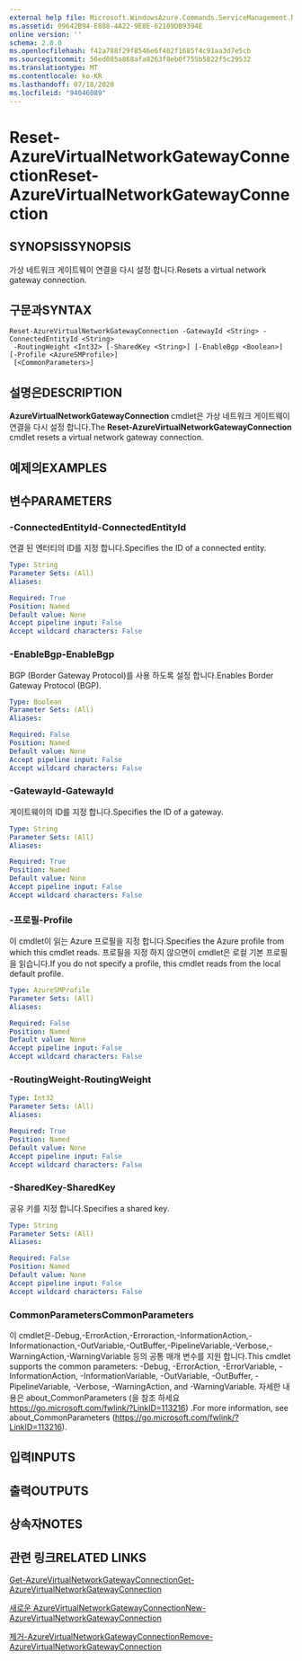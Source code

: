 ```yaml
---
external help file: Microsoft.WindowsAzure.Commands.ServiceManagement.Network.dll-Help.xml
ms.assetid: 09642B94-E888-4A22-9E8E-62109DB9394E
online version: ''
schema: 2.0.0
ms.openlocfilehash: f42a788f29f8546e6f402f1685f4c91aa3d7e5cb
ms.sourcegitcommit: 56ed085a868afa8263f8eb0f755b5822f5c29532
ms.translationtype: MT
ms.contentlocale: ko-KR
ms.lasthandoff: 07/18/2020
ms.locfileid: "94046089"
---
```

# <span data-ttu-id="ec7c9-101">Reset-AzureVirtualNetworkGatewayConnection</span><span class="sxs-lookup"><span data-stu-id="ec7c9-101">Reset-AzureVirtualNetworkGatewayConnection</span></span>

## <span data-ttu-id="ec7c9-102">SYNOPSIS</span><span class="sxs-lookup"><span data-stu-id="ec7c9-102">SYNOPSIS</span></span>
<span data-ttu-id="ec7c9-103">가상 네트워크 게이트웨이 연결을 다시 설정 합니다.</span><span class="sxs-lookup"><span data-stu-id="ec7c9-103">Resets a virtual network gateway connection.</span></span>

## <span data-ttu-id="ec7c9-104">구문과</span><span class="sxs-lookup"><span data-stu-id="ec7c9-104">SYNTAX</span></span>

```
Reset-AzureVirtualNetworkGatewayConnection -GatewayId <String> -ConnectedEntityId <String>
 -RoutingWeight <Int32> [-SharedKey <String>] [-EnableBgp <Boolean>] [-Profile <AzureSMProfile>]
 [<CommonParameters>]
```

## <span data-ttu-id="ec7c9-105">설명은</span><span class="sxs-lookup"><span data-stu-id="ec7c9-105">DESCRIPTION</span></span>
<span data-ttu-id="ec7c9-106">**AzureVirtualNetworkGatewayConnection** cmdlet은 가상 네트워크 게이트웨이 연결을 다시 설정 합니다.</span><span class="sxs-lookup"><span data-stu-id="ec7c9-106">The **Reset-AzureVirtualNetworkGatewayConnection** cmdlet resets a virtual network gateway connection.</span></span>

## <span data-ttu-id="ec7c9-107">예제의</span><span class="sxs-lookup"><span data-stu-id="ec7c9-107">EXAMPLES</span></span>

## <span data-ttu-id="ec7c9-108">변수</span><span class="sxs-lookup"><span data-stu-id="ec7c9-108">PARAMETERS</span></span>

### <span data-ttu-id="ec7c9-109">-ConnectedEntityId</span><span class="sxs-lookup"><span data-stu-id="ec7c9-109">-ConnectedEntityId</span></span>
<span data-ttu-id="ec7c9-110">연결 된 엔터티의 ID를 지정 합니다.</span><span class="sxs-lookup"><span data-stu-id="ec7c9-110">Specifies the ID of a connected entity.</span></span>

```yaml
Type: String
Parameter Sets: (All)
Aliases: 

Required: True
Position: Named
Default value: None
Accept pipeline input: False
Accept wildcard characters: False
```

### <span data-ttu-id="ec7c9-111">-EnableBgp</span><span class="sxs-lookup"><span data-stu-id="ec7c9-111">-EnableBgp</span></span>
<span data-ttu-id="ec7c9-112">BGP (Border Gateway Protocol)를 사용 하도록 설정 합니다.</span><span class="sxs-lookup"><span data-stu-id="ec7c9-112">Enables Border Gateway Protocol (BGP).</span></span>

```yaml
Type: Boolean
Parameter Sets: (All)
Aliases: 

Required: False
Position: Named
Default value: None
Accept pipeline input: False
Accept wildcard characters: False
```

### <span data-ttu-id="ec7c9-113">-GatewayId</span><span class="sxs-lookup"><span data-stu-id="ec7c9-113">-GatewayId</span></span>
<span data-ttu-id="ec7c9-114">게이트웨이의 ID를 지정 합니다.</span><span class="sxs-lookup"><span data-stu-id="ec7c9-114">Specifies the ID of a gateway.</span></span>

```yaml
Type: String
Parameter Sets: (All)
Aliases: 

Required: True
Position: Named
Default value: None
Accept pipeline input: False
Accept wildcard characters: False
```

### <span data-ttu-id="ec7c9-115">-프로필</span><span class="sxs-lookup"><span data-stu-id="ec7c9-115">-Profile</span></span>
<span data-ttu-id="ec7c9-116">이 cmdlet이 읽는 Azure 프로필을 지정 합니다.</span><span class="sxs-lookup"><span data-stu-id="ec7c9-116">Specifies the Azure profile from which this cmdlet reads.</span></span> <span data-ttu-id="ec7c9-117">프로필을 지정 하지 않으면이 cmdlet은 로컬 기본 프로필을 읽습니다.</span><span class="sxs-lookup"><span data-stu-id="ec7c9-117">If you do not specify a profile, this cmdlet reads from the local default profile.</span></span>

```yaml
Type: AzureSMProfile
Parameter Sets: (All)
Aliases: 

Required: False
Position: Named
Default value: None
Accept pipeline input: False
Accept wildcard characters: False
```

### <span data-ttu-id="ec7c9-118">-RoutingWeight</span><span class="sxs-lookup"><span data-stu-id="ec7c9-118">-RoutingWeight</span></span>
```yaml
Type: Int32
Parameter Sets: (All)
Aliases: 

Required: True
Position: Named
Default value: None
Accept pipeline input: False
Accept wildcard characters: False
```

### <span data-ttu-id="ec7c9-119">-SharedKey</span><span class="sxs-lookup"><span data-stu-id="ec7c9-119">-SharedKey</span></span>
<span data-ttu-id="ec7c9-120">공유 키를 지정 합니다.</span><span class="sxs-lookup"><span data-stu-id="ec7c9-120">Specifies a shared key.</span></span>

```yaml
Type: String
Parameter Sets: (All)
Aliases: 

Required: False
Position: Named
Default value: None
Accept pipeline input: False
Accept wildcard characters: False
```

### <span data-ttu-id="ec7c9-121">CommonParameters</span><span class="sxs-lookup"><span data-stu-id="ec7c9-121">CommonParameters</span></span>
<span data-ttu-id="ec7c9-122">이 cmdlet은-Debug,-ErrorAction,-Erroraction,-InformationAction,-Informationaction,-OutVariable,-OutBuffer,-PipelineVariable,-Verbose,-WarningAction,-WarningVariable 등의 공통 매개 변수를 지원 합니다.</span><span class="sxs-lookup"><span data-stu-id="ec7c9-122">This cmdlet supports the common parameters: -Debug, -ErrorAction, -ErrorVariable, -InformationAction, -InformationVariable, -OutVariable, -OutBuffer, -PipelineVariable, -Verbose, -WarningAction, and -WarningVariable.</span></span> <span data-ttu-id="ec7c9-123">자세한 내용은 about_CommonParameters (을 참조 하세요 https://go.microsoft.com/fwlink/?LinkID=113216) .</span><span class="sxs-lookup"><span data-stu-id="ec7c9-123">For more information, see about_CommonParameters (https://go.microsoft.com/fwlink/?LinkID=113216).</span></span>

## <span data-ttu-id="ec7c9-124">입력</span><span class="sxs-lookup"><span data-stu-id="ec7c9-124">INPUTS</span></span>

## <span data-ttu-id="ec7c9-125">출력</span><span class="sxs-lookup"><span data-stu-id="ec7c9-125">OUTPUTS</span></span>

## <span data-ttu-id="ec7c9-126">상속자</span><span class="sxs-lookup"><span data-stu-id="ec7c9-126">NOTES</span></span>

## <span data-ttu-id="ec7c9-127">관련 링크</span><span class="sxs-lookup"><span data-stu-id="ec7c9-127">RELATED LINKS</span></span>

[<span data-ttu-id="ec7c9-128">Get-AzureVirtualNetworkGatewayConnection</span><span class="sxs-lookup"><span data-stu-id="ec7c9-128">Get-AzureVirtualNetworkGatewayConnection</span></span>](./Get-AzureVirtualNetworkGatewayConnection.md)

[<span data-ttu-id="ec7c9-129">새로운 AzureVirtualNetworkGatewayConnection</span><span class="sxs-lookup"><span data-stu-id="ec7c9-129">New-AzureVirtualNetworkGatewayConnection</span></span>](./New-AzureVirtualNetworkGatewayConnection.md)

[<span data-ttu-id="ec7c9-130">제거-AzureVirtualNetworkGatewayConnection</span><span class="sxs-lookup"><span data-stu-id="ec7c9-130">Remove-AzureVirtualNetworkGatewayConnection</span></span>](./Remove-AzureVirtualNetworkGatewayConnection.md)


